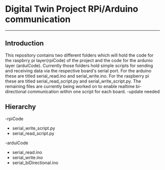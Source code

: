 # Digital Twin Project RPi/Arduino communication
---
## Introduction
This repository contains two different folders which will hold the code for the raspbrry pi layer(rpiCode) of the project and the code for the ardunio layer (arduiCode). Currently those folders hold simple scripts for sending and receiving data via the respective board's serial port. For the arduino these are titled serial_read.ino and serial_write.ino. For the raspberry pi these are titled serial_read_script.py and serial_write_script.py. The remaining files are currently being worked on to enable realtime bi-directional communication within one script for each board. -update needed

## Hierarchy
 -rpiCode  
<ul>
<li>serial_write_script.py  
<li>serial_read_script.py  
</ul>
-arduiCode
<ul>  
<li>serial_read.ino  
<li>serial_write.ino 
<li>serial_biDirectional.ino
</ul>

